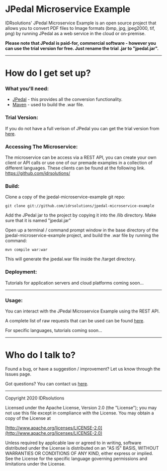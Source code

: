 # JPedal Microservice Example #

IDRsolutions' JPedal Microservice Example is an open source project that allows you to convert PDF files to Image formats (bmp, jpg, jpeg2000, tif, png) by running JPedal as a web service in the cloud or on-premise. 

**Please note that JPedal is paid-for, commercial software - however you can use the trial version for free. Just rename the trial .jar to "jpedal.jar".**

-----

# How do I get set up? #

### What you'll need: ###

* [JPedal](https://www.idrsolutions.com/jpedal/download) - this provides all the conversion functionality.
* [Maven](https://maven.apache.org/download.cgi) - used to build the .war file.

### Trial Version: ###

If you do not have a full verison of JPedal you can get the trial version from [here](https://www.idrsolutions.com/jpedal/trial-download/). 

### Accessing The Microservice: ###

The microservice can be access via a REST API, you can create your own client or API calls or use one of our premade examples in a collection of different languages.
These clients can be found at the following link.
https://github.com/idrsolutions/

### Build: ###

Clone a copy of the jpedal-microservice-example git repo:

```
git clone git://github.com/idrsolutions/jpedal-microservice-example
```

Add the JPedal jar to the project by copying it into the /lib directory. Make sure that it is named "jpedal.jar"

Open up a terminal / command prompt window in the base directory of the jpedal-microservice-example project, and build the .war file by running the command:
```
mvn compile war:war
```

This will generate the jpedal.war file inside the /target directory.

### Deployment: ###

Tutorials for application servers and cloud platforms coming soon... 

-----

### Usage: ###

You can interact with the JPedal Microservice Example using the REST API.

A complete list of raw requests that can be used can be found [here](/API.md).

For specific languages, tutorials coming soon...

-----

# Who do I talk to? #

Found a bug, or have a suggestion / improvement? Let us know through the Issues page.

Got questions? You can contact us [here](https://idrsolutions.zendesk.com/hc/en-us/requests/new).

-----

Copyright 2020 IDRsolutions

Licensed under the Apache License, Version 2.0 (the "License");
you may not use this file except in compliance with the License.
You may obtain a copy of the License at

[http://www.apache.org/licenses/LICENSE-2.0](http://www.apache.org/licenses/LICENSE-2.0)

Unless required by applicable law or agreed to in writing, software
distributed under the License is distributed on an "AS IS" BASIS,
WITHOUT WARRANTIES OR CONDITIONS OF ANY KIND, either express or implied.
See the License for the specific language governing permissions and
limitations under the License.

